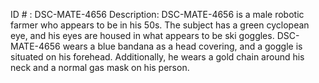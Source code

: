 ID # : DSC-MATE-4656
Description: DSC-MATE-4656 is a male robotic farmer who appears to be in his 50s. The subject has a green cyclopean eye, and his eyes are housed in what appears to be ski goggles. DSC-MATE-4656 wears a blue bandana as a head covering, and a goggle is situated on his forehead. Additionally, he wears a gold chain around his neck and a normal gas mask on his person.